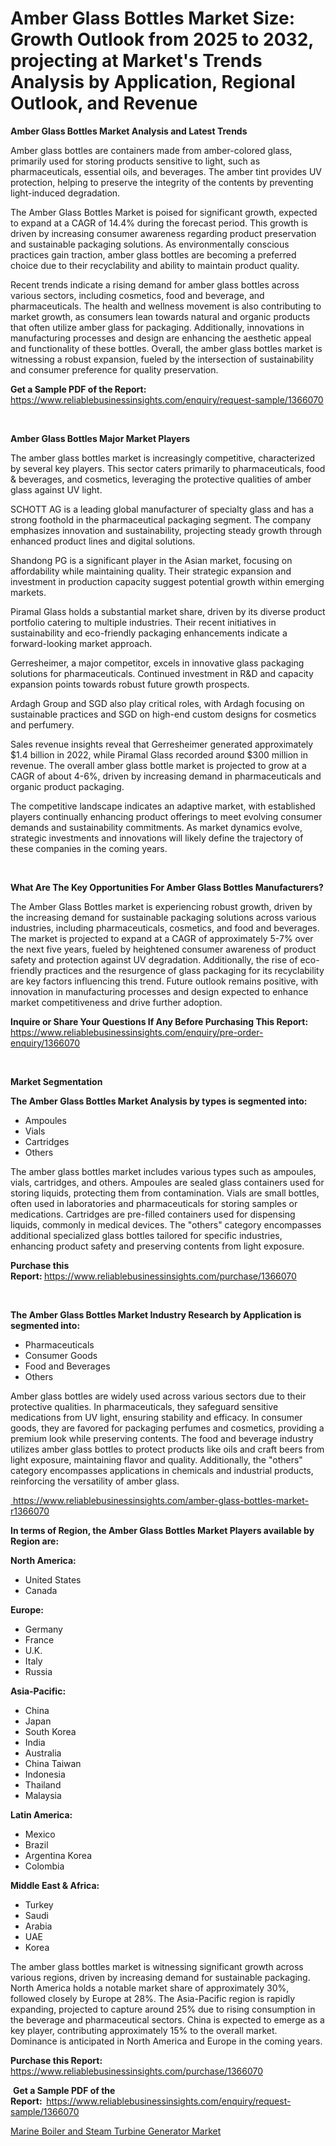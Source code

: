 <p><h1>Amber Glass Bottles Market Size: Growth Outlook from 2025 to 2032, projecting at Market's Trends Analysis by Application, Regional Outlook, and Revenue</h1></p><p><strong>Amber Glass Bottles Market Analysis and Latest Trends</strong></p>
<p><p>Amber glass bottles are containers made from amber-colored glass, primarily used for storing products sensitive to light, such as pharmaceuticals, essential oils, and beverages. The amber tint provides UV protection, helping to preserve the integrity of the contents by preventing light-induced degradation.</p><p>The Amber Glass Bottles Market is poised for significant growth, expected to expand at a CAGR of 14.4% during the forecast period. This growth is driven by increasing consumer awareness regarding product preservation and sustainable packaging solutions. As environmentally conscious practices gain traction, amber glass bottles are becoming a preferred choice due to their recyclability and ability to maintain product quality.</p><p>Recent trends indicate a rising demand for amber glass bottles across various sectors, including cosmetics, food and beverage, and pharmaceuticals. The health and wellness movement is also contributing to market growth, as consumers lean towards natural and organic products that often utilize amber glass for packaging. Additionally, innovations in manufacturing processes and design are enhancing the aesthetic appeal and functionality of these bottles. Overall, the amber glass bottles market is witnessing a robust expansion, fueled by the intersection of sustainability and consumer preference for quality preservation.</p></p>
<p><strong>Get a Sample PDF of the Report:&nbsp;</strong> <a href="https://www.reliablebusinessinsights.com/enquiry/request-sample/1366070?utm_campaign=2289&utm_medium=2&utm_source=Github&utm_content=ia&utm_term=22032025&utm_id=amber-glass-bottles">https://www.reliablebusinessinsights.com/enquiry/request-sample/1366070</a></p>
<p>&nbsp;</p>
<p><strong>Amber Glass Bottles Major Market Players</strong></p>
<p><p>The amber glass bottles market is increasingly competitive, characterized by several key players. This sector caters primarily to pharmaceuticals, food & beverages, and cosmetics, leveraging the protective qualities of amber glass against UV light.</p><p>SCHOTT AG is a leading global manufacturer of specialty glass and has a strong foothold in the pharmaceutical packaging segment. The company emphasizes innovation and sustainability, projecting steady growth through enhanced product lines and digital solutions.</p><p>Shandong PG is a significant player in the Asian market, focusing on affordability while maintaining quality. Their strategic expansion and investment in production capacity suggest potential growth within emerging markets.</p><p>Piramal Glass holds a substantial market share, driven by its diverse product portfolio catering to multiple industries. Their recent initiatives in sustainability and eco-friendly packaging enhancements indicate a forward-looking market approach.</p><p>Gerresheimer, a major competitor, excels in innovative glass packaging solutions for pharmaceuticals. Continued investment in R&D and capacity expansion points towards robust future growth prospects.</p><p>Ardagh Group and SGD also play critical roles, with Ardagh focusing on sustainable practices and SGD on high-end custom designs for cosmetics and perfumery.</p><p>Sales revenue insights reveal that Gerresheimer generated approximately $1.4 billion in 2022, while Piramal Glass recorded around $300 million in revenue. The overall amber glass bottle market is projected to grow at a CAGR of about 4-6%, driven by increasing demand in pharmaceuticals and organic product packaging.</p><p>The competitive landscape indicates an adaptive market, with established players continually enhancing product offerings to meet evolving consumer demands and sustainability commitments. As market dynamics evolve, strategic investments and innovations will likely define the trajectory of these companies in the coming years.</p></p>
<p>&nbsp;</p>
<p><strong>What Are The Key Opportunities For Amber Glass Bottles Manufacturers?</strong></p>
<p><p>The Amber Glass Bottles market is experiencing robust growth, driven by the increasing demand for sustainable packaging solutions across various industries, including pharmaceuticals, cosmetics, and food and beverages. The market is projected to expand at a CAGR of approximately 5-7% over the next five years, fueled by heightened consumer awareness of product safety and protection against UV degradation. Additionally, the rise of eco-friendly practices and the resurgence of glass packaging for its recyclability are key factors influencing this trend. Future outlook remains positive, with innovation in manufacturing processes and design expected to enhance market competitiveness and drive further adoption.</p></p>
<p><strong>Inquire or Share Your Questions If Any Before Purchasing This Report:</strong> <a href="https://www.reliablebusinessinsights.com/enquiry/pre-order-enquiry/1366070?utm_campaign=2289&utm_medium=2&utm_source=Github&utm_content=ia&utm_term=22032025&utm_id=amber-glass-bottles">https://www.reliablebusinessinsights.com/enquiry/pre-order-enquiry/1366070</a></p>
<p>&nbsp;</p>
<p><strong>Market Segmentation</strong></p>
<p><strong>The Amber Glass Bottles Market Analysis by types is segmented into:</strong></p>
<p><ul><li>Ampoules</li><li>Vials</li><li>Cartridges</li><li>Others</li></ul></p>
<p><p>The amber glass bottles market includes various types such as ampoules, vials, cartridges, and others. Ampoules are sealed glass containers used for storing liquids, protecting them from contamination. Vials are small bottles, often used in laboratories and pharmaceuticals for storing samples or medications. Cartridges are pre-filled containers used for dispensing liquids, commonly in medical devices. The "others" category encompasses additional specialized glass bottles tailored for specific industries, enhancing product safety and preserving contents from light exposure.</p></p>
<p><strong>Purchase this Report:&nbsp;</strong><a href="https://www.reliablebusinessinsights.com/purchase/1366070?utm_campaign=2289&utm_medium=2&utm_source=Github&utm_content=ia&utm_term=22032025&utm_id=amber-glass-bottles">https://www.reliablebusinessinsights.com/purchase/1366070</a></p>
<p>&nbsp;</p>
<p><strong>The Amber Glass Bottles Market Industry Research by Application is segmented into:</strong></p>
<p><ul><li>Pharmaceuticals</li><li>Consumer Goods</li><li>Food and Beverages</li><li>Others</li></ul></p>
<p><p>Amber glass bottles are widely used across various sectors due to their protective qualities. In pharmaceuticals, they safeguard sensitive medications from UV light, ensuring stability and efficacy. In consumer goods, they are favored for packaging perfumes and cosmetics, providing a premium look while preserving contents. The food and beverage industry utilizes amber glass bottles to protect products like oils and craft beers from light exposure, maintaining flavor and quality. Additionally, the "others" category encompasses applications in chemicals and industrial products, reinforcing the versatility of amber glass.</p></p>
<p><a href="https://www.reliablebusinessinsights.com/amber-glass-bottles-market-r1366070?utm_campaign=2289&utm_medium=2&utm_source=Github&utm_content=ia&utm_term=22032025&utm_id=amber-glass-bottles">&nbsp;https://www.reliablebusinessinsights.com/amber-glass-bottles-market-r1366070</a></p>
<p><strong>In terms of Region, the Amber Glass Bottles Market Players available by Region are:</strong></p>
<p>
    <p> <strong> North America: </strong>
        <ul>
            <li>United States</li>
            <li>Canada</li>
        </ul>
        </p> 
    <p> <strong> Europe: </strong>
        <ul>
            <li>Germany</li>
            <li>France</li>
            <li>U.K.</li>
            <li>Italy</li>
            <li>Russia</li>
        </ul>
        </p> 
    <p> <strong> Asia-Pacific: </strong>
        <ul>
            <li>China</li>
            <li>Japan</li>
            <li>South Korea</li>
            <li>India</li>
            <li>Australia</li>
            <li>China Taiwan</li>
            <li>Indonesia</li>
            <li>Thailand</li>
            <li>Malaysia</li>
        </ul>
        </p> 
    <p> <strong> Latin America: </strong>
        <ul>
            <li>Mexico</li>
            <li>Brazil</li>
            <li>Argentina Korea</li>
            <li>Colombia</li>
        </ul>
        </p> 
    <p> <strong> Middle East & Africa: </strong>
        <ul>
            <li>Turkey</li>
            <li>Saudi</li>
            <li>Arabia</li>
            <li>UAE</li>
            <li>Korea</li>
        </ul>
    </p>
    </p>
<p><p>The amber glass bottles market is witnessing significant growth across various regions, driven by increasing demand for sustainable packaging. North America holds a notable market share of approximately 30%, followed closely by Europe at 28%. The Asia-Pacific region is rapidly expanding, projected to capture around 25% due to rising consumption in the beverage and pharmaceutical sectors. China is expected to emerge as a key player, contributing approximately 15% to the overall market. Dominance is anticipated in North America and Europe in the coming years.</p></p>
<p><strong>Purchase this Report: </strong><a href="https://www.reliablebusinessinsights.com/purchase/1366070?utm_campaign=2289&utm_medium=2&utm_source=Github&utm_content=ia&utm_term=22032025&utm_id=amber-glass-bottles">https://www.reliablebusinessinsights.com/purchase/1366070</a></p>
<p>&nbsp;<strong>Get a Sample PDF of the Report:&nbsp;&nbsp;</strong><a href="https://www.reliablebusinessinsights.com/enquiry/request-sample/1366070?utm_campaign=2289&utm_medium=2&utm_source=Github&utm_content=ia&utm_term=22032025&utm_id=amber-glass-bottles">https://www.reliablebusinessinsights.com/enquiry/request-sample/1366070</a></p>
<p><strong></strong></p>
<p><p><a href="https://github.com/norbeludie83/Market-Research-Report-List-1/blob/main/marine-boiler-and-steam-turbine-generator-market.md?utm_campaign=2289&utm_medium=2&utm_source=Github&utm_content=ia&utm_term=22032025&utm_id=amber-glass-bottles">Marine Boiler and Steam Turbine Generator Market</a></p></p>